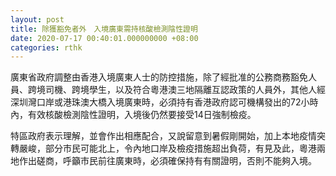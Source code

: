 ```yaml
---
layout: post
title: 除獲豁免者外　入境廣東需持核酸檢測陰性證明
date: 2020-07-17 00:40:01.000000000 +08:00
categories: rthk
---
```


廣東省政府調整由香港入境廣東人士的防控措施，除了經批准的公務商務豁免人員、跨境司機、跨境學生，以及符合粵港澳三地隔離互認政策的人員外，其他人經深圳灣口岸或港珠澳大橋入境廣東時，必須持有香港政府認可機構發出的72小時內，有效核酸檢測陰性證明，入境後仍然要接受14日強制檢疫。

特區政府表示理解，並會作出相應配合，又說留意到暑假剛開始，加上本地疫情突轉嚴峻，部分市民可能北上，令內地口岸及檢疫措施超出負荷，有見及此，粵港兩地作出磋商，呼籲市民前往廣東時，必須確保持有有關證明，否則不能夠入境。
